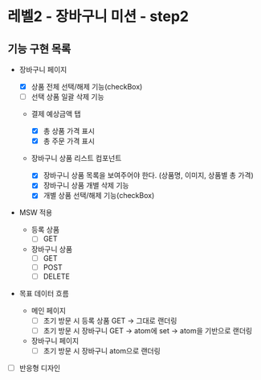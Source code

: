 # 레벨2 - 장바구니 미션 - step2

## 기능 구현 목록

- 장바구니 페이지

  - [x] 상품 전체 선택/해제 기능(checkBox)
  - [ ] 선택 상품 일괄 삭제 기능

  - 결제 예상금액 탭

    - [x] 총 상품 가격 표시
    - [x] 총 주문 가격 표시

  - 장바구니 상품 리스트 컴포넌트
    - [x] 장바구니 상품 목록을 보여주어야 한다. (상품명, 이미지, 상품별 총 가격)
    - [x] 장바구니 상품 개별 삭제 기능
    - [x] 개별 상품 선택/해제 기능(checkBox)

- MSW 적용

  - 등록 상품
    - [ ] GET
  - 장바구니 상품
    - [ ] GET
    - [ ] POST
    - [ ] DELETE

- 목표 데이터 흐름

  - 메인 페이지
    - [ ] 초기 방문 시 등록 상품 GET -> 그대로 랜더링
    - [ ] 초기 방문 시 장바구니 GET -> atom에 set -> atom을 기반으로 랜더링
  - 장바구니 페이지
    - [ ] 초기 방문 시 장바구니 atom으로 랜더링

- [ ] 반응형 디자인
